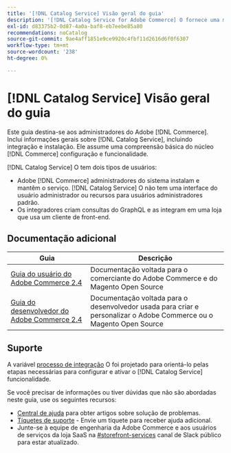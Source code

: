 ```yaml
---
title: '[!DNL Catalog Service] Visão geral do guia'
description: '[!DNL Catalog Service for Adobe Commerce] O fornece uma maneira de recuperar o conteúdo das Páginas de exibição do produto e das Páginas de lista do produto mais rapidamente do que as consultas nativas do Adobe Commerce GraphQL.'
exl-id: d83375b2-0d87-4a0a-baf8-eb7eebe85a80
recommendations: noCatalog
source-git-commit: 9ae4aff1851e9ce9920c4fbf11d2616d6f0f6307
workflow-type: tm+mt
source-wordcount: '238'
ht-degree: 0%

---
```


# [!DNL Catalog Service] Visão geral do guia

Este guia destina-se aos administradores do Adobe [!DNL Commerce]. Inclui informações gerais sobre [!DNL Catalog Service], incluindo integração e instalação. Ele assume uma compreensão básica do núcleo [!DNL Commerce] configuração e funcionalidade.

[!DNL Catalog Service] O tem dois tipos de usuários:

* Adobe [!DNL Commerce] administradores do sistema instalam e mantêm o serviço. [!DNL Catalog Service] O não tem uma interface do usuário administrador ou recursos para usuários administradores padrão.
* Os integradores criam consultas do GraphQL e as integram em uma loja que usa um cliente de front-end.

## Documentação adicional

| Guia | Descrição |
|------ | ----------- |
| [Guia do usuário do Adobe Commerce 2.4](https://experienceleague.adobe.com/docs/commerce.html) | Documentação voltada para o comerciante do Adobe Commerce e do Magento Open Source |
| [Guia do desenvolvedor do Adobe Commerce 2.4](https://developer.adobe.com/commerce/docs) | Documentação voltada para o desenvolvedor usada para criar e personalizar o Adobe Commerce ou o Magento Open Source |

## Suporte

A variável [processo de integração](https://experienceleague.adobe.com/docs/commerce-merchant-services/catalog-service/installation.html) O foi projetado para orientá-lo pelas etapas necessárias para configurar e ativar o [!DNL Catalog Service] funcionalidade.

Se você precisar de informações ou tiver dúvidas que não são abordadas neste guia, use os seguintes recursos:

* [Central de ajuda](https://experienceleague.adobe.com/docs/commerce-knowledge-base/kb/overview.html) para obter artigos sobre solução de problemas.
* [Tíquetes de suporte](https://experienceleague.adobe.com/docs/commerce-knowledge-base/kb/help-center-guide/magento-help-center-user-guide.html#submit-ticket) - Envie um tíquete para receber ajuda adicional.
* Junte-se à equipe de engenharia da Adobe Commerce e aos usuários de serviços da loja SaaS na [#storefront-services](https://magentocommeng.slack.com/archives/C03HVPG8RS4) canal de Slack público para estar atualizado.

